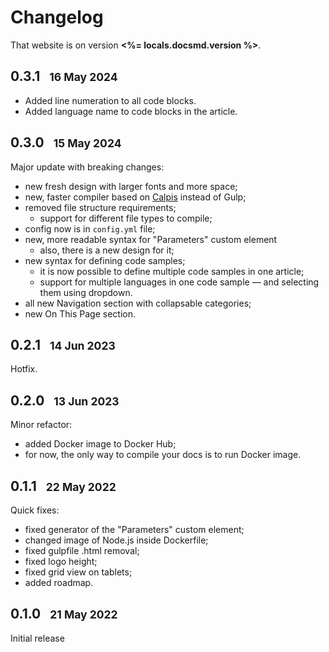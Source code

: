 
# Changelog

<aside info>

That website is on version **<%= locals.docsmd.version %>**.

</aside>

## 0.3.1 &nbsp; <small>16 May 2024</small>

- Added line numeration to all code blocks.
- Added language name to code blocks in the article.

## 0.3.0 &nbsp; <small>15 May 2024</small>

Major update with breaking changes:

- new fresh design with larger fonts and more space;
- new, faster compiler based on [Calpis](https://github.com/kirick13/calpis) instead of Gulp;
- removed file structure requirements;
  - support for different file types to compile;
- config now is in `config.yml` file;
- new, more readable syntax for "Parameters" custom element
  - also, there is a new design for it;
- new syntax for defining code samples;
  - it is now possible to define multiple code samples in one article;
  - support for multiple languages in one code sample — and selecting them using dropdown.
- all new Navigation section with collapsable categories;
- new On This Page section.

## 0.2.1 &nbsp; <small>14 Jun 2023</small>

Hotfix.

## 0.2.0 &nbsp; <small>13 Jun 2023</small>

Minor refactor:

- added Docker image to Docker Hub;
- for now, the only way to compile your docs is to run Docker image.

## 0.1.1 &nbsp; <small>22 May 2022</small>

Quick fixes:

- fixed generator of the "Parameters" custom element;
- changed image of Node.js inside Dockerfile;
- fixed gulpfile .html removal;
- fixed logo height;
- fixed grid view on tablets;
- added roadmap.

## 0.1.0 &nbsp; <small>21 May 2022</small>

Initial release
